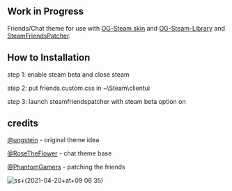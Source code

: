## Work in Progress

Friends/Chat theme for use with [OG-Steam skin](https://github.com/ungstein/OG-Steam) and
[OG-Steam-Library](https://github.com/ungstein/OG-Steam) and [SteamFriendsPatcher](https://github.com/PhantomGamers/SteamFriendsPatcher).

## How to Installation

step 1: enable steam beta and close steam

step 2: put friends.custom.css in ~\Steam\clientui

step 3: launch steamfriendspatcher with steam beta option on


## credits


[@ungstein](https://github.com/ungstein) - original theme idea 

[@RoseTheFlower](https://github.com/RoseTheFlower) - chat theme base

[@PhantomGamers](https://github.com/PhantomGamers) - patching the friends 

![ss+(2021-04-20+at+09 06 35)](https://user-images.githubusercontent.com/49638699/115345681-d0da8100-a1b7-11eb-8387-043778fca02d.png)


